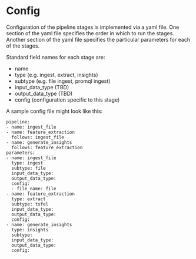 # Config

Configuration of the pipeline stages is implemented via a yaml file.
One section of the yaml file specifies the order in which to run the stages.
Another section of the yaml file specifies the particular parameters for each of the stages.

Standard field names for each stage are:
- name
- type (e.g. ingest, extract, insights)
- subtype (e.g. file ingest, promql ingest)
- input_data_type (TBD)
- output_data_type (TBD)
- config (configuration specific to this stage)

A sample config file might look like this:

```
pipeline:
- name: ingest_file
- name: feature_extraction
  follows: ingest_file
- name: generate_insights
  follows: feature_extraction
parameters:
- name: ingest_file
  type: ingest
  subtype: file
  input_data_type:
  output_data_type:
  config:
  - file_name: file
- name: feature_extraction
  type: extract
  subtype: tsfel
  input_data_type:
  output_data_type:
  config:
- name: generate_insights
  type: insights
  subtype:
  input_data_type:
  output_data_type:
  config:
```


